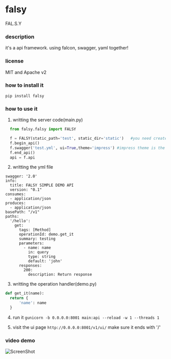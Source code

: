 # falsy
FAL.S.Y

### description
  it's a api framework.
  using falcon, swagger, yaml together!
  
### license
  MIT and Apache v2

### how to install it
  `pip install falsy`
  
### how to use it
1. writting the server code(main.py)
  ```python
    from falsy.falsy import FALSY

    f = FALSY(static_path='test', static_dir='static')   #you need create the dir called static before you run
    f.begin_api()
    f.swagger('test.yml', ui=True,theme='impress') #impress theme is the responsive swagger ui, or you can use 'normal' here
    f.end_api()
    api = f.api
  ```
2. writting the yml file
  ```
  swagger: '2.0'
  info:
    title: FALSY SIMPLE DEMO API
    version: "0.1"
  consumes:
    - application/json
  produces:
    - application/json
  basePath: "/v1"
  paths:
    '/hello':
      get:
        tags: [Method]
        operationId: demo.get_it
        summary: testing
        parameters:
          - name: name
            in: query
            type: string
            default: 'john'
        responses:
          200:
            description: Return response
  ```
  
3. writting the operation handler(demo.py)
  ```python
  def get_it(name):
    return {
        'name': name
    }
  ```
  
4. run it
  `gunicorn -b 0.0.0.0:8001 main:api --reload -w 1 --threads 1`
  
5. visit the ui page
  `http://0.0.0.0:8001/v1/ui/`
  make sure it ends with '/'
  
### video demo

![ScreenShot](https://raw.githubusercontent.com/pingf/falsy/master/falsy.gif)
  
